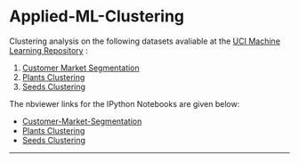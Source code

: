 # Applied-ML-Clustering

Clustering analysis on the following datasets avaliable at the <a href="http://archive.ics.uci.edu/ml/">UCI Machine Learning Repository</a> :

<div>
<ol>
<li><a href="https://archive.ics.uci.edu/ml/datasets/Wholesale+customers">Customer Market Segmentation</a></li>
<li><a href="https://archive.ics.uci.edu/ml/datasets/Plants">Plants Clustering</a></li>
<li><a href="https://archive.ics.uci.edu/ml/datasets/seeds">Seeds Clustering</a></li>
<ol>
</div>

The nbviewer links for the IPython Notebooks are given below:
* <a href="http://nbviewer.jupyter.org/github/Aniruddha-Tapas/Applied-ML-Clustering/blob/master/R-%20Customer-Market-Segmentation/Customer%20Clustering.ipynb">Customer-Market-Segmentation</a>
* <a href="http://nbviewer.jupyter.org/github/Aniruddha-Tapas/Applied-ML-Clustering/blob/master/R-%20Plants%20Clustering/Plants%20Clustering.ipynb">Plants Clustering</a>
* <a href="http://nbviewer.jupyter.org/github/Aniruddha-Tapas/Applied-ML-Clustering/blob/master/R-%20Seeds%20Clustering/Seeds%20Clustering.ipynb">Seeds Clustering</a>

<hr>
